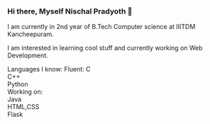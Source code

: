### Hi there, Myself Nischal Pradyoth 👋

I am currently in 2nd year of B.Tech Computer science at IIITDM Kancheepuram.

I am interested in learning cool stuff and currently working on Web Development.

Languages I know:
Fluent:
    C  
    C++  
    Python  
Working on:   
    Java  
    HTML,CSS  
    Flask  

